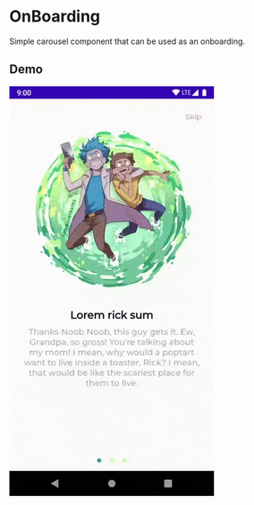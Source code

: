 # OnBoarding

Simple carousel component that can be used as an onboarding.

## Demo

![](https://github.com/otmaneTheDev/OnBoarding/blob/master/images/demo.gif)
